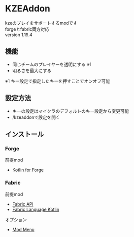 # KZEAddon
kzeのプレイをサポートするmodです  
forgeとfabric両方対応  
version 1.19.4

## 機能
 - 同じチームのプレイヤーを透明にする ※1
 - 明るさを最大にする

※1 キー設定で指定したキーを押すことでオンオフ可能

## 設定方法
 - キーの設定はマイクラのデフォルトのキー設定から変更可能
 - /kzeaddonで設定を開く

## インストール
### Forge
前提mod
 - [Kotlin for Forge](https://www.curseforge.com/minecraft/mc-mods/kotlin-for-forge)

### Fabric
前提mod
 - [Fabric API](https://www.curseforge.com/minecraft/mc-mods/fabric-api)
 - [Fabric Language Kotlin](https://www.curseforge.com/minecraft/mc-mods/fabric-language-kotlin)

オプション
 - [Mod Menu](https://modrinth.com/mod/modmenu)
